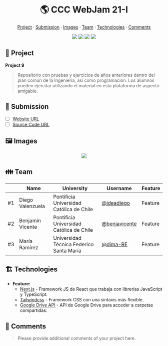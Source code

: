 <div align="center">
  <h1>🌎 CCC WebJam 21-I</h1>

  <a href="https://github.com/benjavicente/webjam-2021-2#-project">Project</a> ·
  <a href="https://github.com/benjavicente/webjam-2021-2#-submission">Submission</a> ·
  <a href="https://github.com/benjavicente/webjam-2021-2#%EF%B8%8F-images">Images</a> ·
  <a href="https://github.com/benjavicente/webjam-2021-2#-team">Team</a> ·
  <a href="https://github.com/benjavicente/webjam-2021-2#%EF%B8%8F-technologies">Technologies</a> ·
  <a href="https://github.com/benjavicente/webjam-2021-2#-comments">Comments</a>

  <img src="https://img.shields.io/static/v1?label=CCC&message=2021&color=yellow" />
  <img src="https://img.shields.io/static/v1?label=WebJam&message=21-I&color=blue" />
  <img src="https://img.shields.io/static/v1?label=Theme&message=Information&color=green" />
  <img src="https://img.shields.io/static/v1?label=Time&message=24h&color=orange" />
</div>


## 🎨 Project

**Project 9**

> Repositorio con pruebas y ejercicios de años anteriores dentro del plan común de la Ingeniería, así como programación.
> Los alumnos pueden ejercitar utilizando el material en esta plataforma de aspecto amigable.

## 🎒 Submission

* [ ] [Website URL](https://www.ensaying.tk/)
* [ ] [Source Code URL](https://github.com/benjavicente/webjam-2021-2.git)

## 🖼️ Images

<div align="center">
  <img src="https://mega.nz/file/L0ExAQiB#cytvx0O07Zvr9bQKqOC_zGGBDQlzw4NS1757s7zJKyI" />
</div>

## 👪 Team

||Name|University|Username|Feature
|-|-|-|-|-
|#1|Diego Valenzuela|Pontificia Universidad Católica de Chile|[@ideadiego](https://github.com/ideadiego)|Feature
|#2|Benjamín Vicente|Pontificia Universidad Católica de Chile|[@benjavicente](https://github.com/benjavicente)|Feature
|#3|María Ramírez|Universidad Técnica Federico Santa María|[@dima-RE](https://github.com/dima-RE)|Feature

## 🏗️ Technologies

* **Feature:**
  * [Next.js](https://nextjs.org/) - Framework JS de React que trabaja con librerías JavaScript y TypeScript.
  * [Tailwindcss](https://tailwindcss.com/) - Framework CSS con una sintaxis más flexible.
  * [Google Drive API](https://developers.google.com/drive/api/) - API de Google Drive para acceder a carpetas compartidas.

## 💬 Comments

> Please provide additional comments of your project here.